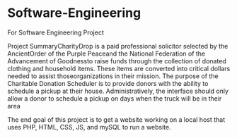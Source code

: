 # Software-Engineering
For Software Engineering Project


Project SummaryCharityDrop is a paid professional solicitor selected by the AncientOrder of the 
Purple Peaceand the National Federation of the Advancement of Goodnessto raise funds through the collection of donated clothing and household items. 
These items are converted into critical dollars needed to assist thoseorganizations in their mission.
The purpose of the Charitable Donation Scheduler is to provide donors with the ability to schedule a pickup at their house. 
Administratively, the interface should only allow a donor to schedule a pickup on days when the truck will be in their area


The end goal of this project is to get a website working on a local host that uses PHP, HTML, CSS, JS, and mySQL to run a website.
